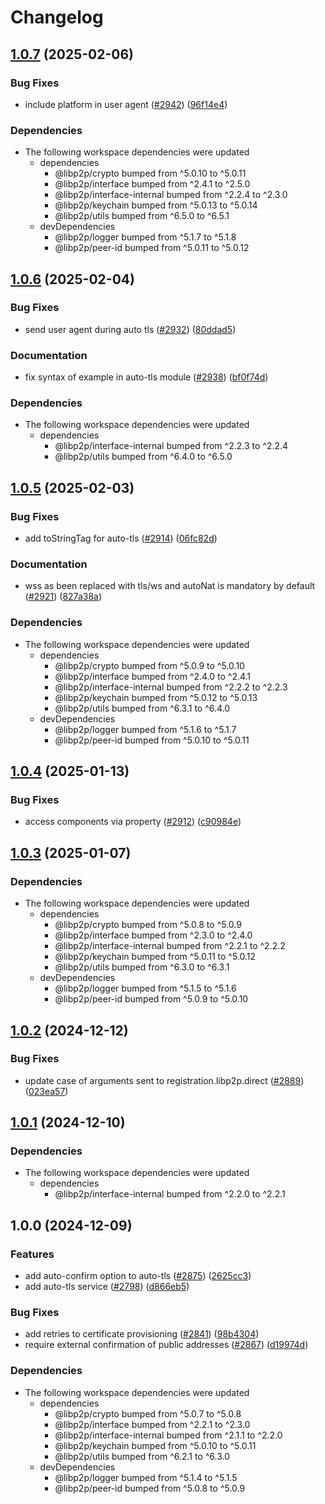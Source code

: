 # Changelog

## [1.0.7](https://github.com/libp2p/js-libp2p/compare/auto-tls-v1.0.6...auto-tls-v1.0.7) (2025-02-06)


### Bug Fixes

* include platform in user agent ([#2942](https://github.com/libp2p/js-libp2p/issues/2942)) ([96f14e4](https://github.com/libp2p/js-libp2p/commit/96f14e429eac84d02504c4b97f183511c8af2add))


### Dependencies

* The following workspace dependencies were updated
  * dependencies
    * @libp2p/crypto bumped from ^5.0.10 to ^5.0.11
    * @libp2p/interface bumped from ^2.4.1 to ^2.5.0
    * @libp2p/interface-internal bumped from ^2.2.4 to ^2.3.0
    * @libp2p/keychain bumped from ^5.0.13 to ^5.0.14
    * @libp2p/utils bumped from ^6.5.0 to ^6.5.1
  * devDependencies
    * @libp2p/logger bumped from ^5.1.7 to ^5.1.8
    * @libp2p/peer-id bumped from ^5.0.11 to ^5.0.12

## [1.0.6](https://github.com/libp2p/js-libp2p/compare/auto-tls-v1.0.5...auto-tls-v1.0.6) (2025-02-04)


### Bug Fixes

* send user agent during auto tls ([#2932](https://github.com/libp2p/js-libp2p/issues/2932)) ([80ddad5](https://github.com/libp2p/js-libp2p/commit/80ddad5bbbed06552d805cab4d341367300a4388))


### Documentation

* fix syntax of example in auto-tls module ([#2938](https://github.com/libp2p/js-libp2p/issues/2938)) ([bf0f74d](https://github.com/libp2p/js-libp2p/commit/bf0f74d662a5219cce7082cc7a3230486325c6e9))


### Dependencies

* The following workspace dependencies were updated
  * dependencies
    * @libp2p/interface-internal bumped from ^2.2.3 to ^2.2.4
    * @libp2p/utils bumped from ^6.4.0 to ^6.5.0

## [1.0.5](https://github.com/libp2p/js-libp2p/compare/auto-tls-v1.0.4...auto-tls-v1.0.5) (2025-02-03)


### Bug Fixes

* add toStringTag for auto-tls ([#2914](https://github.com/libp2p/js-libp2p/issues/2914)) ([06fc82d](https://github.com/libp2p/js-libp2p/commit/06fc82da85bdd4fdba5bba797135c7e8b2b10c53))


### Documentation

* wss as been replaced with tls/ws and autoNat is mandatory by default ([#2921](https://github.com/libp2p/js-libp2p/issues/2921)) ([827a38a](https://github.com/libp2p/js-libp2p/commit/827a38a3895df6eef2feab4c3a715e093f7e430d))


### Dependencies

* The following workspace dependencies were updated
  * dependencies
    * @libp2p/crypto bumped from ^5.0.9 to ^5.0.10
    * @libp2p/interface bumped from ^2.4.0 to ^2.4.1
    * @libp2p/interface-internal bumped from ^2.2.2 to ^2.2.3
    * @libp2p/keychain bumped from ^5.0.12 to ^5.0.13
    * @libp2p/utils bumped from ^6.3.1 to ^6.4.0
  * devDependencies
    * @libp2p/logger bumped from ^5.1.6 to ^5.1.7
    * @libp2p/peer-id bumped from ^5.0.10 to ^5.0.11

## [1.0.4](https://github.com/libp2p/js-libp2p/compare/auto-tls-v1.0.3...auto-tls-v1.0.4) (2025-01-13)


### Bug Fixes

* access components via property ([#2912](https://github.com/libp2p/js-libp2p/issues/2912)) ([c90984e](https://github.com/libp2p/js-libp2p/commit/c90984ec77b7184efa66b8b37d7e0913f1c207ce))

## [1.0.3](https://github.com/libp2p/js-libp2p/compare/auto-tls-v1.0.2...auto-tls-v1.0.3) (2025-01-07)


### Dependencies

* The following workspace dependencies were updated
  * dependencies
    * @libp2p/crypto bumped from ^5.0.8 to ^5.0.9
    * @libp2p/interface bumped from ^2.3.0 to ^2.4.0
    * @libp2p/interface-internal bumped from ^2.2.1 to ^2.2.2
    * @libp2p/keychain bumped from ^5.0.11 to ^5.0.12
    * @libp2p/utils bumped from ^6.3.0 to ^6.3.1
  * devDependencies
    * @libp2p/logger bumped from ^5.1.5 to ^5.1.6
    * @libp2p/peer-id bumped from ^5.0.9 to ^5.0.10

## [1.0.2](https://github.com/libp2p/js-libp2p/compare/auto-tls-v1.0.1...auto-tls-v1.0.2) (2024-12-12)


### Bug Fixes

* update case of arguments sent to registration.libp2p.direct ([#2889](https://github.com/libp2p/js-libp2p/issues/2889)) ([023ea57](https://github.com/libp2p/js-libp2p/commit/023ea575cf70211012990116ccfc6c19bb5f37af))

## [1.0.1](https://github.com/libp2p/js-libp2p/compare/auto-tls-v1.0.0...auto-tls-v1.0.1) (2024-12-10)


### Dependencies

* The following workspace dependencies were updated
  * dependencies
    * @libp2p/interface-internal bumped from ^2.2.0 to ^2.2.1

## 1.0.0 (2024-12-09)


### Features

* add auto-confirm option to auto-tls ([#2875](https://github.com/libp2p/js-libp2p/issues/2875)) ([2625cc3](https://github.com/libp2p/js-libp2p/commit/2625cc323b77ed4843d200a3b7022f80eba2e8f8))
* add auto-tls service ([#2798](https://github.com/libp2p/js-libp2p/issues/2798)) ([d866eb5](https://github.com/libp2p/js-libp2p/commit/d866eb5bb8269485364c233119331ca073ff1343))


### Bug Fixes

* add retries to certificate provisioning ([#2841](https://github.com/libp2p/js-libp2p/issues/2841)) ([98b4304](https://github.com/libp2p/js-libp2p/commit/98b43045cb4786defc74e21c637489109377ea35))
* require external confirmation of public addresses ([#2867](https://github.com/libp2p/js-libp2p/issues/2867)) ([d19974d](https://github.com/libp2p/js-libp2p/commit/d19974d93a1015acfca95c2155dbcffc5fd6a6c0))


### Dependencies

* The following workspace dependencies were updated
  * dependencies
    * @libp2p/crypto bumped from ^5.0.7 to ^5.0.8
    * @libp2p/interface bumped from ^2.2.1 to ^2.3.0
    * @libp2p/interface-internal bumped from ^2.1.1 to ^2.2.0
    * @libp2p/keychain bumped from ^5.0.10 to ^5.0.11
    * @libp2p/utils bumped from ^6.2.1 to ^6.3.0
  * devDependencies
    * @libp2p/logger bumped from ^5.1.4 to ^5.1.5
    * @libp2p/peer-id bumped from ^5.0.8 to ^5.0.9
